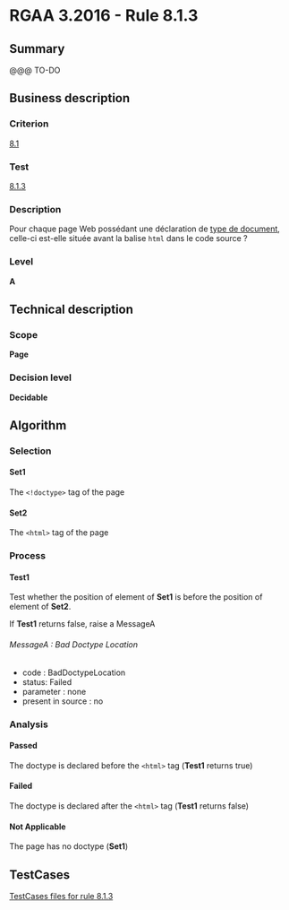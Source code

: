 # RGAA 3.2016 - Rule 8.1.3

## Summary
@@@ TO-DO

## Business description

### Criterion
[8.1](http://references.modernisation.gouv.fr/rgaa-accessibilite/2016/criteres.html#crit-8-1)

### Test
[8.1.3](http://references.modernisation.gouv.fr/rgaa-accessibilite/2016/criteres.html#test-8-1-3)

### Description
<div lang="fr">Pour chaque page Web poss&#xE9;dant une d&#xE9;claration de <a href="http://references.modernisation.gouv.fr/rgaa-accessibilite/2016/glossaire.html#type-de-document">type de document</a>, celle-ci est-elle situ&#xE9;e avant la balise <code lang="en">html</code> dans le code source&nbsp;?</div>

### Level
**A**

## Technical description

### Scope
**Page**

### Decision level
**Decidable**

## Algorithm

### Selection

#### Set1

The `<!doctype>` tag of the page

#### Set2

The `<html>` tag of the page

### Process

#### Test1 

Test whether the position of element of **Set1** is before the position of element of **Set2**. 

If **Test1** returns false, raise a MessageA

###### MessageA : Bad Doctype Location

-   code : BadDoctypeLocation
-   status: Failed
-   parameter : none
-   present in source : no

### Analysis

#### Passed

The doctype is declared before the `<html>` tag (**Test1** returns true)

#### Failed

The doctype is declared after the `<html>` tag (**Test1** returns false)

#### Not Applicable

The page has no doctype (**Set1**)



##  TestCases

[TestCases files for rule 8.1.3](https://github.com/Asqatasun/Asqatasun/tree/develop/rules/rules-rgaa3.2016/src/test/resources/testcases/rgaa32016/Rgaa32016Rule080103/)


